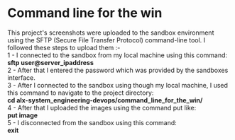 # Command line for the win

This project's screenshots were uploaded to the sandbox environment using the SFTP (Secure File Transfer Protocol) command-line tool. I followed these steps to upload them :-  
	1 - I connected to the sandbox from my local machine using this command:  
		**sftp user@server_ipaddress**  
	2 - After that I entered the password which was provided by the sandboxes interface.  
	3 - After I connected to the sandbox using though my local machine, I used this command to navigate to the project directory:  
		**cd alx-system_engineering-devops/command_line_for_the_win/**  
	4 - After that I uploaded the images using the command put like:  
		**put image**  
	5 - I disconnected from the sandbox using this command:  
		**exit**  
